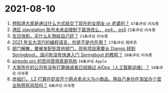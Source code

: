 # 2021-08-10

1. [想知道大家是通过什么方式结交了现在的女朋友 or 老婆的？](https://www.v2ex.com/t/794752) `47条评论` `问与答`
1. [港区 playstation 账号未来会限制下载游戏么， ps4， ps5](https://www.v2ex.com/t/794753) `22条评论` `问与答`
1. [生日快到，买什么礼物给自己好？](https://www.v2ex.com/t/794756) `21条评论` `问与答`
1. [2021 年五大流行的编程语言，你是不是也在用？](https://www.v2ex.com/t/794760) `17条评论` `程序员`
1. [部门解散，要被发配到其他部门，现有项目需要从 Django 转到 Springboot，请问有没有快速入门 Springboot 的教程？](https://www.v2ex.com/t/794765) `10条评论` `问与答`
1. [airpods pro 的空间音频真是鸡肋](https://www.v2ex.com/t/794754) `10条评论` `Apple`
1. [大家所在的公司有没有打算搞或者已经搞过 AIOps（人工智能运维）？](https://www.v2ex.com/t/794751) `10条评论` `问与答`
1. [彦祖们， LZ 打算在虾皮开个网点卖点义乌小商品，用自己身份在淘宝办个营业执照有风险吗？](https://www.v2ex.com/t/794755) `8条评论` `问与答`
